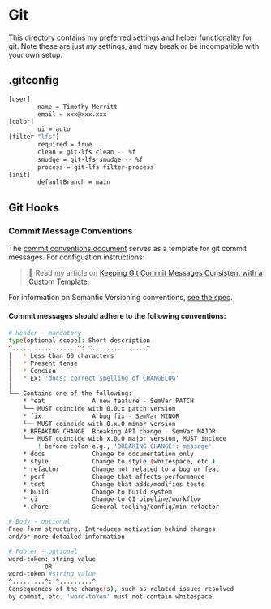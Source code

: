 # Git

This directory contains my preferred settings and helper functionality for git.
Note these are just _my_ settings, and may break or be incompatible with your own
setup.

## .gitconfig

```sh
[user]
        name = Timothy Merritt
        email = xxx@xxx.xxx
[color]
        ui = auto
[filter "lfs"]
        required = true
        clean = git-lfs clean -- %f
        smudge = git-lfs smudge -- %f
        process = git-lfs filter-process
[init]
        defaultBranch = main
```

## Git Hooks

### Commit Message Conventions

The [commit conventions document](./commit-conventions.txt) serves as a template for git commit messages. For configuation instructions:

> 📖 Read my article on [Keeping Git Commit Messages Consistent with a Custom Template](https://dev.to/timmybytes/keeping-git-commit-messages-consistent-with-a-custom-template-1jkm).

For information on Semantic Versioning conventions, [see the spec](https://semver.org/#semantic-versioning-specification-semver).

#### Commit messages should adhere to the following conventions:

```sh
# Header - mandatory
type(optional scope): Short description
^..................^: ^...............^
│   * Less than 60 characters
│   * Present tense
│   * Concise
│   * Ex: 'docs: correct spelling of CHANGELOG'
│
└── Contains one of the following:
    * feat             A new feature - SemVar PATCH
    └── MUST coincide with 0.0.x patch version
    * fix              A bug fix - SemVar MINOR
    └── MUST coincide with 0.x.0 minor version
    * BREAKING CHANGE  Breaking API change - SemVar MAJOR
    └── MUST coincide with x.0.0 major version, MUST include
        ! before colon e.g., 'BREAKING CHANGE!: message'
    * docs             Change to documentation only
    * style            Change to style (whitespace, etc.)
    * refactor         Change not related to a bug or feat
    * perf             Change that affects performance
    * test             Change that adds/modifies tests
    * build            Change to build system
    * ci               Change to CI pipeline/workflow
    * chore            General tooling/config/min refactor

# Body - optional
Free form structure. Introduces motivation behind changes
and/or more detailed information

# Footer - optional
word-token: string value
          OR
word-token #string value
^.........^: ^.........^
Consequences of the change(s), such as related issues resolved
by commit, etc. 'word-token' must not contain whitespace.

```

